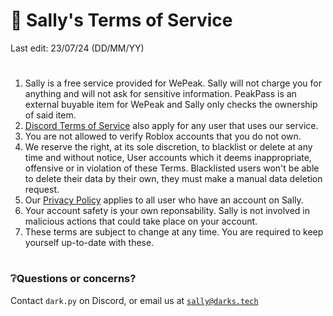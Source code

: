 # 📖 Sally's Terms of Service
Last edit: 23/07/24 (DD/MM/YY)

#
1. Sally is a free service provided for WePeak. Sally will not charge you for anything and will not ask for sensitive information. PeakPass is an external buyable item for WePeak and Sally only checks the ownership of said item.
2. [Discord Terms of Service](https://dis.gd/terms) also apply for any user that uses our service.
3. You are not allowed to verify Roblox accounts that you do not own.  
4. We reserve the right, at its sole discretion, to blacklist or delete at any time and without notice, User accounts which it deems inappropriate, offensive or in violation of these Terms. Blacklisted users won't be able to delete their data by their own, they must make a manual data deletion request.
5. Our [Privacy Policy](/privacy-policy.md) applies to all user who have an account on Sally.
6. Your account safety is your own reponsability. Sally is not involved in malicious actions that could take place on your account.
7. These terms are subject to change at any time. You are required to keep yourself up-to-date with these.

#
### ❔Questions or concerns?
Contact `dark.py` on Discord, or email us at [`sally@darks.tech`](mailto:sally@darks.tech)
